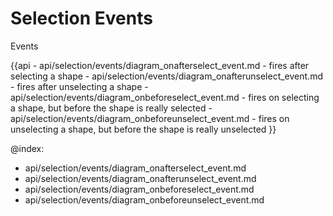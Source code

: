 Selection Events
=======

<div class='h2' id="events">Events</div>

{{api
	- api/selection/events/diagram_onafterselect_event.md - fires after selecting a shape
	- api/selection/events/diagram_onafterunselect_event.md - fires after unselecting a shape
	- api/selection/events/diagram_onbeforeselect_event.md - fires on selecting a shape, but before the shape is really selected
	- api/selection/events/diagram_onbeforeunselect_event.md - fires on unselecting a shape, but before the shape is really unselected
}}

@index:
- api/selection/events/diagram_onafterselect_event.md
- api/selection/events/diagram_onafterunselect_event.md
- api/selection/events/diagram_onbeforeselect_event.md
- api/selection/events/diagram_onbeforeunselect_event.md
